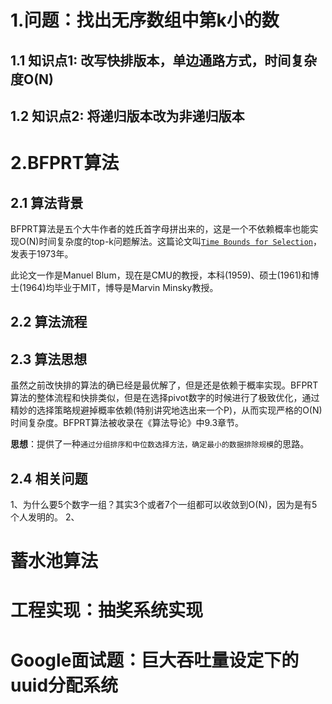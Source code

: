 
# 1.问题：找出无序数组中第k小的数

## 1.1 知识点1: 改写快排版本，单边通路方式，时间复杂度O(N)

## 1.2 知识点2: 将递归版本改为非递归版本

# 2.BFPRT算法

## 2.1 算法背景
BFPRT算法是五个大牛作者的姓氏首字母拼出来的，这是一个不依赖概率也能实现O(N)时间复杂度的top-k问题解法。这篇论文叫[`Time Bounds for Selection`](https://people.csail.mit.edu/rivest/pubs/BFPRT73.pdf)，发表于1973年。

此论文一作是Manuel Blum，现在是CMU的教授，本科(1959)、硕士(1961)和博士(1964)均毕业于MIT，博导是Marvin Minsky教授。

## 2.2 算法流程

## 2.3 算法思想
虽然之前改快排的算法的确已经是最优解了，但是还是依赖于概率实现。BFPRT算法的整体流程和快排类似，但是在选择pivot数字的时候进行了极致优化，通过精妙的选择策略规避掉概率依赖(特别讲究地选出来一个P)，从而实现严格的O(N)时间复杂度。BFPRT算法被收录在《算法导论》中9.3章节。

**思想**：提供了一种`通过分组排序和中位数选择方法，确定最小的数据排除规模`的思路。

## 2.4 相关问题
1、为什么要5个数字一组？其实3个或者7个一组都可以收敛到O(N)，因为是有5个人发明的。
2、

# 蓄水池算法

# 工程实现：抽奖系统实现

# Google面试题：巨大吞吐量设定下的uuid分配系统
